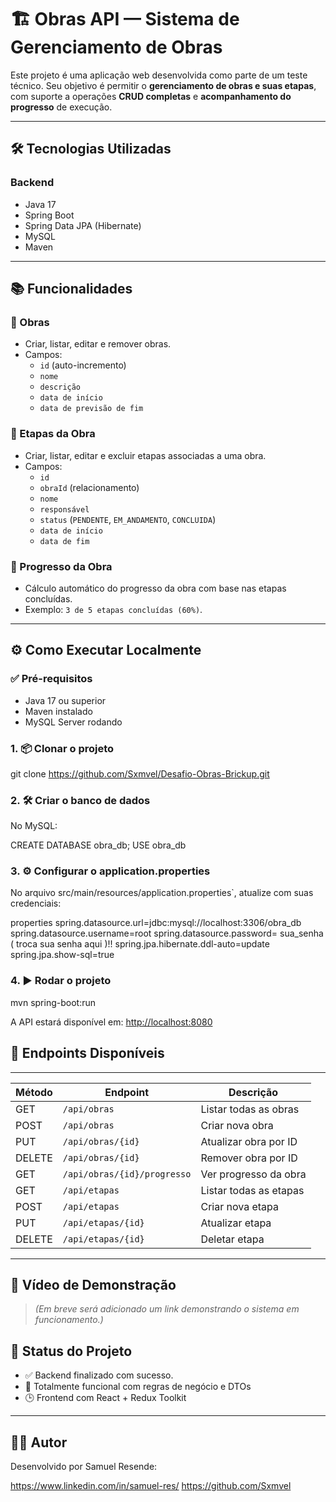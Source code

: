 # 🏗️ Obras API — Sistema de Gerenciamento de Obras

Este projeto é uma aplicação web desenvolvida como parte de um teste técnico. Seu objetivo é permitir o **gerenciamento de obras e suas etapas**, com suporte a operações **CRUD completas** e **acompanhamento do progresso** de execução.

---

## 🛠 Tecnologias Utilizadas

### Backend
- Java 17
- Spring Boot
- Spring Data JPA (Hibernate)
- MySQL
- Maven

---

## 📚 Funcionalidades

### 🔹 Obras
- Criar, listar, editar e remover obras.
- Campos:
  - `id` (auto-incremento)
  - `nome`
  - `descrição`
  - `data de início`
  - `data de previsão de fim`

### 🔹 Etapas da Obra
- Criar, listar, editar e excluir etapas associadas a uma obra.
- Campos:
  - `id`
  - `obraId` (relacionamento)
  - `nome`
  - `responsável`
  - `status` (`PENDENTE`, `EM_ANDAMENTO`, `CONCLUIDA`)
  - `data de início`
  - `data de fim`

### 🔹 Progresso da Obra
- Cálculo automático do progresso da obra com base nas etapas concluídas.
- Exemplo: `3 de 5 etapas concluídas (60%)`.

---

## ⚙️ Como Executar Localmente

### ✅ Pré-requisitos

- Java 17 ou superior
- Maven instalado
- MySQL Server rodando

### 1. 📦 Clonar o projeto

git clone https://github.com/Sxmvel/Desafio-Obras-Brickup.git

### 2. 🛠 Criar o banco de dados

No MySQL:

CREATE DATABASE obra_db;
USE obra_db

### 3. ⚙️ Configurar o application.properties

No arquivo src/main/resources/application.properties`, atualize com suas credenciais:

properties
spring.datasource.url=jdbc:mysql://localhost:3306/obra_db
spring.datasource.username=root
spring.datasource.password= sua_senha ( troca sua senha aqui )!!
spring.jpa.hibernate.ddl-auto=update
spring.jpa.show-sql=true

### 4. ▶️ Rodar o projeto

mvn spring-boot:run

A API estará disponível em: [http://localhost:8080](http://localhost:8080)

## 🔗 Endpoints Disponíveis
-------------------------------------------------------------------------------------
| Método | Endpoint                         | Descrição                             |
|--------|----------------------------------|---------------------------------------|
| GET    | `/api/obras`                     | Listar todas as obras                 |
| POST   | `/api/obras`                     | Criar nova obra                       |
| PUT    | `/api/obras/{id}`                | Atualizar obra por ID                 |
| DELETE | `/api/obras/{id}`                | Remover obra por ID                   |
| GET    | `/api/obras/{id}/progresso`      | Ver progresso da obra                 |
| GET    | `/api/etapas`                    | Listar todas as etapas                |
| POST   | `/api/etapas`                    | Criar nova etapa                      |
| PUT    | `/api/etapas/{id}`               | Atualizar etapa                       |
| DELETE | `/api/etapas/{id}`               | Deletar etapa                         |
-------------------------------------------------------------------------------------

## 🎥 Vídeo de Demonstração

> *(Em breve será adicionado um link demonstrando o sistema em funcionamento.)*


## 📌 Status do Projeto

- ✅ Backend finalizado com sucesso.
- 🧠 Totalmente funcional com regras de negócio e DTOs
- 🕒 Frontend com React + Redux Toolkit 

---

## 👨‍💻 Autor

Desenvolvido por Samuel Resende:
  
https://www.linkedin.com/in/samuel-res/ 
https://github.com/Sxmvel

